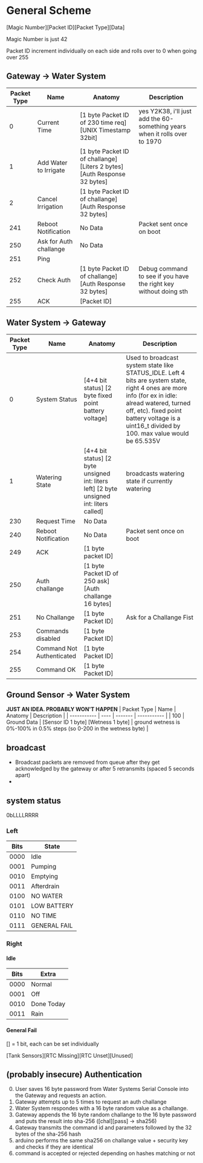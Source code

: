 
# General Scheme
[Magic Number][Packet ID][Packet Type][Data]

Magic Number is just 42

Packet ID increment individually on each side and rolls over to 0 when going over 255

## Gateway -> Water System
| Packet Type | Name | Anatomy | Description |
| ----------- | ---- | ------- | ----------- |
| 0 | Current Time | [1 byte Packet ID of 230 time req] [UNIX Timestamp 32bit] | yes Y2K38, i'll just add the 60-something years when it rolls over to 1970 |
| 1 | Add Water to Irrigate | [1 byte Packet ID of challange] [Liters 2 bytes] [Auth Response 32 bytes] | |
| 2 | Cancel Irrigation | [1 byte Packet ID of challange] [Auth Response 32 bytes] | |
| 241 | Reboot Notification | No Data | Packet sent once on boot |
| 250 | Ask for Auth challange | No Data | |
| 251 | Ping | | |
| 252 | Check Auth | [1 byte Packet ID of challange] [Auth Response 32 bytes] | Debug command to see if you have the right key without doing sth |
| 255 | ACK | [Packet ID] | |

## Water System -> Gateway
| Packet Type | Name | Anatomy | Description |
| ----------- | ---- | ------- | ----------- |
| 0 | System Status | [4+4 bit status] [2 byte fixed point battery voltage]| Used to broadcast system state like STATUS_IDLE. Left 4 bits are system state, right 4 ones are more info (for ex in idle: alread watered, turned off, etc). fixed point battery voltage is a uint16_t divided by 100. max value would be 65.535V |
| 1 | Watering State | [4+4 bit status] [2 byte unsigned int: liters left] [2 byte unsigned int: liters called] | broadcasts watering state if currently watering |
| 230 | Request Time | No Data | |
| 240 | Reboot Notification | No Data | Packet sent once on boot |
| 249 | ACK | [1 byte packet ID] | |
250 | Auth challange | [1 byte Packet ID of 250 ask] [Auth challange 16 bytes] | |
| 251 | No Challange | [1 byte Packet ID] | Ask for a Challange Fist |
| 253 | Commands disabled | [1 byte Packet ID] | |
| 254 | Command Not Authenticated | [1 byte Packet ID] | |
| 255 | Command OK | [1 byte Packet ID] |

## Ground Sensor -> Water System
**JUST AN IDEA. PROBABLY WON'T HAPPEN**
| Packet Type | Name | Anatomy | Description |
| ----------- | ---- | ------- | ----------- |
| 100 | Ground Data | [Sensor ID 1 byte] [Wetness 1 byte] | ground wetness is 0%-100% in 0.5% steps (so 0-200 in the wetness byte) |

## broadcast
 * Broadcast packets are removed from queue after they get acknowledged by the gateway or after 5 retransmits (spaced 5 seconds apart)
 * 

## system status
0bLLLLRRRR
### Left
| Bits | State |
| ---- | ----- |
| 0000 | Idle |
| 0001 | Pumping |
| 0010 | Emptying |
| 0011 | Afterdrain |
| 0100 | NO WATER |
| 0101 | LOW BATTERY |
| 0110 | NO TIME |
| 0111 | GENERAL FAIL |
### Right
#### Idle
| Bits | Extra |
| ---- | ----- |
| 0000 | Normal |
| 0001 | Off |
| 0010 | Done Today |
| 0011 | Rain |
#### General Fail
[] = 1 bit, each can be set individually

[Tank Sensors][RTC Missing][RTC Unset][Unused]

## (probably insecure) Authentication
 0. User saves 16 byte password from Water Systems Serial Console into the Gateway and requests an action.
 1. Gateway attempts up to 5 times to request an auth challange
 2. Water System respondes with a 16 byte random value as a challange.
 3. Gateway appends the 16 byte random challange to the 16 byte password and puts the result into sha-256 ([chal][pass] -> sha256)
 4. Gateway transmits the command id and parameters followed by the 32 bytes of the sha-256 hash
 5. arduino performs the same sha256 on challange value + security key and checks if they are identical
 6. command is accepted or rejected depending on hashes matching or not
 
